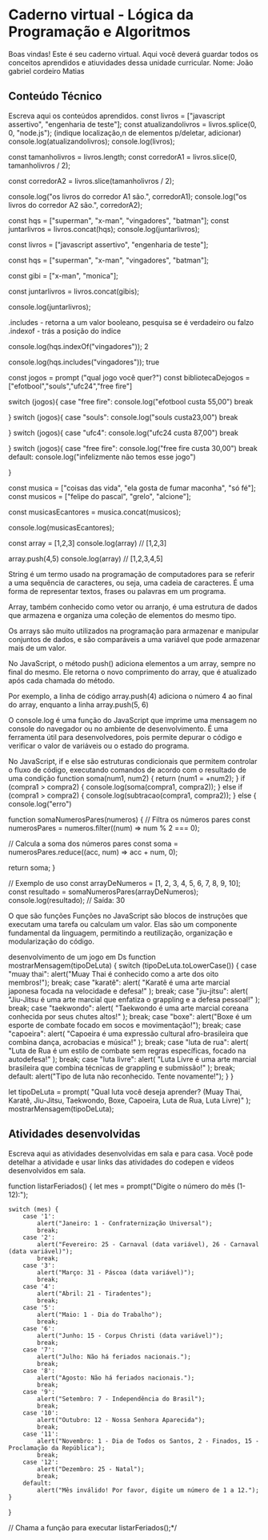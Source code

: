 # Caderno virtual - Lógica da Programação e Algoritmos
Boas vindas! Este é seu caderno virtual. Aqui você deverá guardar todos os conceitos aprendidos e atiuvidades dessa unidade curricular. 
Nome: João gabriel cordeiro Matias

## Conteúdo Técnico
Escreva aqui os conteúdos aprendidos.
const livros = ["javascript assertivo", "engenharia de teste"];
const atualizandolivros = livros.splice(0, 0, "node.js");
(indique localização,n de elementos p/deletar, adicionar)
console.log(atualizandolivros);
console.log(livros);

const tamanholivros = livros.length;
const corredorA1 = livros.slice(0, tamanholivros / 2);

const corredorA2 = livros.slice(tamanholivros / 2);

console.log("os livros do corredor A1 são.", corredorA1);
console.log("os livros do corredor A2 são.", corredorA2);

const hqs = ["superman", "x-man", "vingadores", "batman"];
const juntarlivros = livros.concat(hqs);
console.log(juntarlivros);

const livros = ["javascript assertivo", "engenharia de teste"];

const hqs = ["superman", "x-man", "vingadores", "batman"];

const gibi = ["x-man", "monica"];

const juntarlivros = livros.concat(gibis);

console.log(juntarlivros);

.includes -  retorna a um valor booleano, pesquisa se é verdadeiro ou falzo
.indexof - trás a posição do indice

console.log(hqs.indexOf("vingadores"));
2

console.log(hqs.includes("vingadores"));
 true

 const jogos = prompt ("qual jogo você quer?")
const bibliotecaDejogos = ["efotbool","souls","ufc24","free fire"]

switch (jogos){
  case "free fire":
    console.log("efotbool custa 55,00")
    break
    
    
}
switch (jogos){
  case "souls":
    console.log("souls custa23,00")
    break
    
}
switch (jogos){
  case "ufc4":
    console.log("ufc24 custa 87,00")
    break
    
    
}
switch (jogos){
  case "free fire":
  console.log("free fire custa 30,00")
  break
  default:
  console.log("infelizmente não temos esse jogo")
  
} 


const musica = ["coisas das vida", "ela gosta de fumar maconha", "só fé"];
const musicos = ["felipe do pascal", "grelo", "alcione"];

const musicasEcantores = musica.concat(musicos);

console.log(musicasEcantores);


const array = [1,2,3]
console.log(array) // [1,2,3]

array.push(4,5)
console.log(array) // [1,2,3,4,5]



String é um termo usado na programação de computadores para se referir a uma sequência de caracteres, ou seja, uma cadeia de caracteres. É uma forma de representar textos, frases ou palavras em um programa.

Array, também conhecido como vetor ou arranjo, é uma estrutura de dados que armazena e organiza uma coleção de elementos do mesmo tipo. 
 
Os arrays são muito utilizados na programação para armazenar e manipular conjuntos de dados, e são comparáveis a uma variável que pode armazenar mais de um valor. 

No JavaScript, o método push() adiciona elementos a um array, sempre no final do mesmo. Ele retorna o novo comprimento do array, que é atualizado após cada chamada do método. 
 
Por exemplo, a linha de código array.push(4) adiciona o número 4 ao final do array, enquanto a linha array.push(5, 6)

O console.log é uma função do JavaScript que imprime uma mensagem no console do navegador ou no ambiente de desenvolvimento. É uma ferramenta útil para desenvolvedores, pois permite depurar o código e verificar o valor de variáveis ou o estado do programa. 

No JavaScript, if e else são estruturas condicionais que permitem controlar o fluxo de código, executando comandos de acordo com o resultado de uma condição
function soma(num1, num2) {
  return (num1 = +num2);
}
if (compra1 > compra2) {
  console.log(soma(compra1, compra2));
} else if (compra1 > compra2) {
  console.log(subtracao(compra1, compra2));
} else {
  console.log("erro")

  function somaNumerosPares(numeros) {
  // Filtra os números pares
  const numerosPares = numeros.filter((num) => num % 2 === 0);

  // Calcula a soma dos números pares
  const soma = numerosPares.reduce((acc, num) => acc + num, 0);

  return soma;
}

// Exemplo de uso
const arrayDeNumeros = [1, 2, 3, 4, 5, 6, 7, 8, 9, 10];
const resultado = somaNumerosPares(arrayDeNumeros);
console.log(resultado); // Saída: 30

O que são funções
Funções no JavaScript são blocos de instruções que executam uma tarefa ou calculam um valor. Elas são um componente fundamental da linguagem, permitindo a reutilização, organização e modularização do código.




desenvolvimento de um jogo em Ds
function mostrarMensagem(tipoDeLuta) {
  switch (tipoDeLuta.toLowerCase()) {
    case "muay thai":
      alert("Muay Thai é conhecido como a arte dos oito membros!");
      break;
    case "karatê":
      alert(
        "Karatê é uma arte marcial japonesa focada na velocidade e defesa!"
      );
      break;
    case "jiu-jitsu":
      alert(
        "Jiu-Jitsu é uma arte marcial que enfatiza o grappling e a defesa pessoal!"
      );
      break;
    case "taekwondo":
      alert(
        "Taekwondo é uma arte marcial coreana conhecida por seus chutes altos!"
      );
      break;
    case "boxe":
      alert("Boxe é um esporte de combate focado em socos e movimentação!");
      break;
    case "capoeira":
      alert(
        "Capoeira é uma expressão cultural afro-brasileira que combina dança, acrobacias e música!"
      );
      break;
    case "luta de rua":
      alert(
        "Luta de Rua é um estilo de combate sem regras específicas, focado na autodefesa!"
      );
      break;
    case "luta livre":
      alert(
        "Luta Livre é uma arte marcial brasileira que combina técnicas de grappling e submissão!"
      );
      break;
    default:
      alert("Tipo de luta não reconhecido. Tente novamente!");
  }
}

let tipoDeLuta = prompt(
  "Qual luta você deseja aprender? (Muay Thai, Karatê, Jiu-Jitsu, Taekwondo, Boxe, Capoeira, Luta de Rua, Luta Livre)"
);
mostrarMensagem(tipoDeLuta);




## Atividades desenvolvidas
Escreva aqui as atividades desenvolvidas em sala e para casa. Você pode detelhar a atividade e usar links das atividades do codepen e vídeos desenvolvidos em sala. 

function listarFeriados() {
    let mes = prompt("Digite o número do mês (1-12):");

    switch (mes) {
        case '1':
            alert("Janeiro: 1 - Confraternização Universal");
            break;
        case '2':
            alert("Fevereiro: 25 - Carnaval (data variável), 26 - Carnaval (data variável)");
            break;
        case '3':
            alert("Março: 31 - Páscoa (data variável)");
            break;
        case '4':
            alert("Abril: 21 - Tiradentes");
            break;
        case '5':
            alert("Maio: 1 - Dia do Trabalho");
            break;
        case '6':
            alert("Junho: 15 - Corpus Christi (data variável)");
            break;
        case '7':
            alert("Julho: Não há feriados nacionais.");
            break;
        case '8':
            alert("Agosto: Não há feriados nacionais.");
            break;
        case '9':
            alert("Setembro: 7 - Independência do Brasil");
            break;
        case '10':
            alert("Outubro: 12 - Nossa Senhora Aparecida");
            break;
        case '11':
            alert("Novembro: 1 - Dia de Todos os Santos, 2 - Finados, 15 - Proclamação da República");
            break;
        case '12':
            alert("Dezembro: 25 - Natal");
            break;
        default:
            alert("Mês inválido! Por favor, digite um número de 1 a 12.");
    }
}

// Chama a função para executar
listarFeriados();*/

